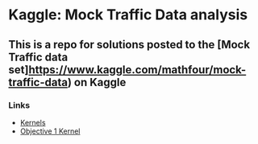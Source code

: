 # Kaggle: Mock Traffic Data analysis
## This is a repo for solutions posted to the [Mock Traffic data set]https://www.kaggle.com/mathfour/mock-traffic-data) on Kaggle
### Links
* [Kernels](https://www.kaggle.com/mathfour/mock-traffic-data/kernels)
* [Objective 1 Kernel](https://www.kaggle.com/otterom/mock-traffic-data-objective-1)
